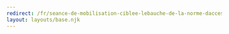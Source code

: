 ```yaml
---
redirect: /fr/seance-de-mobilisation-ciblee-lebauche-de-la-norme-daccessibilite-des-technologies-de-linformation-et-des-communications-tic/
layout: layouts/base.njk
---
```

